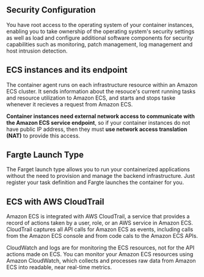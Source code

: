 ## Security Configuration
You have root access to the operating system of your container instances, enabling you to take ownership of the operating system's security settings as well as load and configure additional software components for security capabilities such as monitoring, patch management, log management and host intrusion detection.

## ECS instances and its endpoint
The container agent runs on each infrastructure resource within an Amazon ECS cluster. It sends information about the resouce's current running tasks and resource utilization to Amazon ECS, and starts and stops taske whenever it recieves a request from Amazon ECS.

**Container instances need external network access to communicate with the Amazon ECS service endpoint**, so if your container instances do not have public IP address, then they must **use network access translation (NAT)** to provide this access.

## Fargte Launch Type
The Farget launch type allows you to run your containerized applications without the need to provision and manage the backend infrastructure. Just register your task definition and Fargte launches the container for you.

## ECS with AWS CloudTrail 
Amazon ECS is integrated with AWS CloudTrail, a service that provides a record of actions taken by a user, role, or an AWS service in Amazon ECS. CloudTrail captures all API calls for Amazon ECS as events, including calls from the Amazon ECS console and from code cals to the Amazon ECS APIs.

CloudWatch and logs are for monitoring the ECS resources, not for the API actions made on ECS. You can monitor your Amazon ECS resources using Amazon CloudWatch, which collects and processes raw data from Amazon ECS into readable, near real-time metrics.